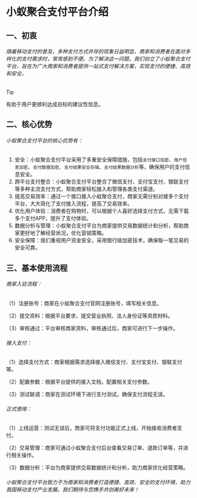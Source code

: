 


# 小蚁聚合支付平台介绍

## 一、初衷
###### 随着移动支付的普及，多种支付方式并存的现象日益明显，商家和消费者在面对多样化的支付需求时，常常感到不便。为了解决这一问题，我们创立了小蚁聚合支付平台，旨在为广大商家和消费者提供一站式支付解决方案，实现支付的便捷、高效和安全。

> [!TIP]
> 有助于用户更顺利达成目标的建议性信息。
## 二、核心优势
###### 小蚁聚合支付平台的核心优势有：

1. 安全：小蚁聚合支付平台采用了多重安全保障措施，包括`支付接口加密`、`用户信息加密`、`支付数据加密`、`支付结果安全存储`、`支付结果数据分析`等，确保用户的支付信息安全。
2. 跨平台支付整合：小蚁聚合支付平台整合了微信支付、支付宝支付、银联支付等多种主流支付方式，帮助商家轻松接入和管理各类支付渠道。
3. 提高交易效率：通过一个接口接入小蚁聚合支付，商家无需分别对接多个支付平台，大大简化了支付接入流程，提高了交易效率。
4. 优化用户体验：消费者在购物时，可以根据个人喜好选择支付方式，无需下载多个支付APP，提升了支付体验。
5. 数据分析与管理：小蚁聚合支付平台为商家提供交易数据统计和分析，帮助商家更好地了解经营状况，优化营销策略。
6. 安全保障：我们重视用户资金安全，采用银行级加密技术，确保每一笔交易的安全可靠。

## 三、基本使用流程

###### 商家入驻流程：
（1）注册账号：商家在小蚁聚合支付官网注册账号，填写相关信息。

（2）提交资料：根据平台要求，提交营业执照、法人身份证等资质材料。

（3）审核通过：平台审核商家资料，审核通过后，商家可进行下一步操作。

###### 接入支付：
（1）选择支付方式：商家根据需求选择接入微信支付、支付宝支付、银联支付等。

（2）配置参数：根据平台提供的接入文档，配置相关支付参数。

（3）测试联调：商家在测试环境下进行支付测试，确保支付流程无误。

###### 正式使用：
（1）上线运营：测试无误后，商家可将支付功能正式上线，开始接收消费者支付。

（2）交易管理：商家可通过小蚁聚合支付后台查看交易订单、退款订单等，并进行相关操作。

（3）数据分析：平台为商家提供交易数据统计和分析，助力商家优化经营策略。

###### 小蚁聚合支付平台致力于为商家和消费者打造便捷、高效、安全的支付环境，助力我国移动支付产业发展。我们期待与您携手共创美好未来！